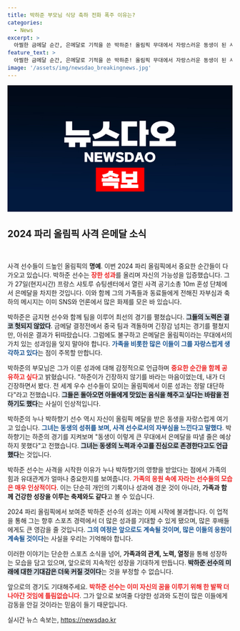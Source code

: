 ```yaml
---
title: 박하준 부모님 식당 축하 전화 폭주 이유는?
categories:
  - News
excerpt: >
  아찔한 금메달 순간, 은메달로 기적을 쓴 박하준! 올림픽 무대에서 자랑스러운 동생이 된 사격 영웅의 가족 이야기!
feature_text: >
  아찔한 금메달 순간, 은메달로 기적을 쓴 박하준! 올림픽 무대에서 자랑스러운 동생이 된 사격 영웅의 가족 이야기!
image: '/assets/img/newsdao_breakingnews.jpg'
---
```


<p><img src="/assets/img/newsdao_breakingnews.jpg" alt="pcversion 속보" /></p>

<h2 data-ke-size="size26">2024 파리 올림픽 사격 은메달 소식</h2>

<p data-ke-size="size16">&nbsp;</p>

<p>사격 선수들이 드높인 올림픽의 <b>명예</b>. 이번 2024 파리 올림픽에서 중요한 순간들이 다가오고 있습니다. 박하준 선수는 <b><span style="color: #ee2323;">장한 성과</span></b>를 올리며 자신의 가능성을 입증했습니다. 그가 27일(현지시간) 프랑스 샤토루 슈팅센터에서 열린 사격 공기소총 10m 혼성 단체에서 은메달을 차지한 것입니다. 이와 함께 그의 가족들과 동료들에게 전해진 자부심과 축하의 메시지는 이미 SNS와 언론에서 많은 화제를 모은 바 있습니다. </p>

<p data-ke-size="size16"></p>

<p>박하준은 금지현 선수와 함께 팀을 이루어 최선의 경기를 펼쳤습니다. <b><span style="background-color: #21538527;">그들의 노력은 결코 헛되지 않았다</span></b>. 금메달 결정전에서 중국 팀과 격돌하며 긴장감 넘치는 경기를 펼쳤지만, 아쉬운 결과가 뒤따랐습니다. 그럼에도 불구하고 은메달은 올림픽이라는 무대에서의 가치 있는 성과임을 잊지 말아야 합니다. <b><span style="color: #1a5490;">가족을 비롯한 많은 이들이 그를 자랑스럽게 생각하고 있다</span></b>는 점이 주목할 만합니다.</p>

<p data-ke-size="size16"></p>

<p>박하준의 부모님은 그가 이룬 성과에 대해 감정적으로 언급하며 <b><span style="color: #ee2323;">중요한 순간을 함께 공유하고 싶다</span></b>고 밝혔습니다. "하준이가 긴장하지 않기를 바라는 마음이었는데, 내가 더 긴장하면서 봤다. 전 세계 우수 선수들이 모이는 올림픽에서 이룬 성과는 정말 대단하다"라고 전했습니다. <b><span style="background-color: #21538527;">그들은 돌아오면 아들에게 맛있는 음식을 해주고 싶다는 바람을 전하기도 했다</span></b>는 사실이 인상적입니다. </p>

<p data-ke-size="size16"></p>

<p>박하준의 누나 박하향기 선수 역시 자신이 올림픽 메달을 받은 동생을 자랑스럽게 여기고 있습니다. <b><span style="color: #1a5490;">그녀는 동생의 성취를 보며, 사격 선수로서의 자부심을 느낀다고 말했다</span></b>. 박하향기는 하준의 경기를 지켜보며 "동생이 이렇게 큰 무대에서 은메달을 따낼 줄은 예상하지 못했다"고 전했습니다. <b><span style="background-color: #21538527;">그녀는 동생의 노력과 수고를 진심으로 존경한다고도 언급했다</span></b>는 것입니다.</p>

<p data-ke-size="size16"></p>

<p>박하준 선수는 사격을 시작한 이유가 누나 박하향기의 영향을 받았다는 점에서 가족의 힘과 유대관계가 얼마나 중요한지를 보여줍니다. <b><span style="color: #ee2323;">가족의 응원 속에 자라는 선수들의 모습은 매우 인상적이다</span></b>. 이는 단순히 개인의 기록이나 성과에 경운 것이 아니라, <b>가족과 함께 건강한 성장을 이루는 축제와도 같다</b>고 볼 수 있습니다.</p>

<p data-ke-size="size16"></p>

<p>2024 파리 올림픽에서 보여준 박하준 선수의 성과는 이제 시작에 불과합니다. 이 업적을 통해 그는 향후 스포츠 경력에서 더 많은 성과를 기대할 수 있게 됐으며, 많은 후배들에게도 큰 영감을 줄 것입니다. <b><span style="color: #1a5490;">그의 여정은 앞으로도 계속될 것이며, 많은 이들의 응원이 계속될 것이다</span></b>는 사실을 우리는 기억해야 합니다. </p>

<p data-ke-size="size16"></p>

<p>이러한 이야기는 단순한 스포츠 소식을 넘어, <b>가족과의 관계, 노력, 열정</b>을 통해 성장하는 모습을 담고 있으며, 앞으로의 지속적인 성장을 기대하게 만듭니다. <b><span style="background-color: #21538527;">박하준 선수의 미래에 대한 기대감은 더욱 커질 것이다</span></b>는 것을 부정할 수 없습니다. </p>

<p data-ke-size="size16"></p>

<p>앞으로의 경기도 기대해주세요. <b><span style="color: #ee2323;">박하준 선수는 이미 자신의 꿈을 이루기 위해 한 발짝 더 나아간 것임에 틀림없습니다</span></b>. 그가 앞으로 보여줄 다양한 성과와 도전이 많은 이들에게 감동을 안길 것이라는 믿음이 들기 때문입니다.</p>
실시간 뉴스 속보는, <a href="https://newsdao.kr" rel="dofollow">https://newsdao.kr</a>



